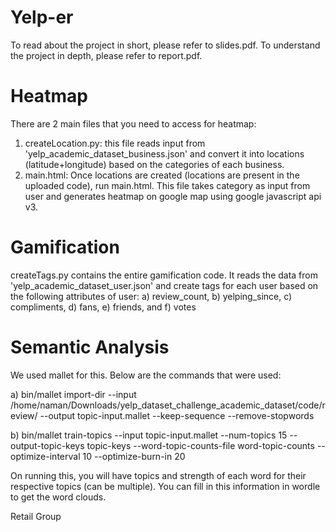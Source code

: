 Yelp-er
=======

To read about the project in short, please refer to slides.pdf. To understand the project in depth, please refer to report.pdf.

Heatmap
=======
There are 2 main files that you need to access for heatmap:

1) createLocation.py: this file reads input from 'yelp_academic_dataset_business.json' and convert it into locations (latitude+longitude) based on the categories of each business. 
2) main.html: Once locations are created (locations are present in the uploaded code), run main.html. This file takes category as input from user and generates heatmap on google map using google javascript api v3.



Gamification
============
createTags.py contains the entire gamification code. It reads the data from 'yelp_academic_dataset_user.json' and create tags for each user based on the following attributes of user:
a) review_count, b) yelping_since, c) compliments, d) fans, e) friends, and f) votes



Semantic Analysis
=================
We used mallet for this. Below are the commands that were used:

a) bin/mallet import-dir --input /home/naman/Downloads/yelp_dataset_challenge_academic_dataset/code/review/ --output topic-input.mallet --keep-sequence --remove-stopwords

b) bin/mallet train-topics --input topic-input.mallet --num-topics 15 --output-topic-keys topic-keys --word-topic-counts-file word-topic-counts --optimize-interval 10 --optimize-burn-in 20

On running this, you will have topics and strength of each word for their respective topics (can be multiple). You can fill in this information in wordle to get the word clouds.



Retail Group
